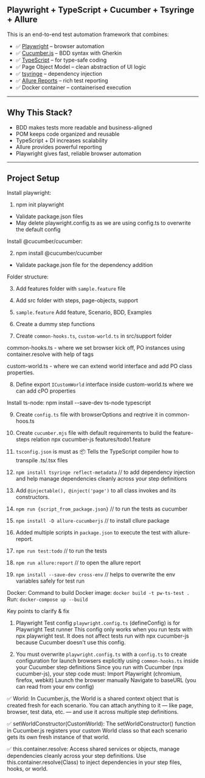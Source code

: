 ## Playwright + TypeScript + Cucumber + Tsyringe + Allure

This is an end-to-end test automation framework that combines:

- ✅ [Playwright](https://playwright.dev/) – browser automation
- ✅ [Cucumber.js](https://github.com/cucumber/cucumber-js) – BDD syntax with Gherkin
- ✅ [TypeScript](https://www.typescriptlang.org/) – for type-safe coding
- ✅ Page Object Model – clean abstraction of UI logic
- ✅ [tsyringe](https://github.com/microsoft/tsyringe) – dependency injection
- ✅ [Allure Reports](https://docs.qameta.io/allure/) – rich test reporting
- ✅ Docker container – containerised execution

---

## Why This Stack?

- BDD makes tests more readable and business-aligned
- POM keeps code organized and reusable
- TypeScript + DI increases scalability
- Allure provides powerful reporting
- Playwright gives fast, reliable browser automation

---

## Project Setup

Install playwright:
1. npm init playwright
- Validate package.json files
- May delete playwright.config.ts as we are using config.ts to overwrite the default config

Install @cucumber/cucumber:

2. npm install @cucumber/cucumber
- Validate package.json file for the dependency addition

Folder structure:

3. Add features folder with `sample.feature` file
4. Add src folder with steps, page-objects, support

5. `sample.feature` Add feature, Scenario, BDD, Examples
6. Create a dummy step functions

7. Create `common-hooks.ts`, `custom-world.ts` in src/support folder

common-hooks.ts - where we set browser kick off,  PO instances using container.resolve with help of tags

custom-world.ts - where we can extend world interface and add PO class properties.

8. Define export `ICustomWorld` interface inside custom-world.ts where we can add cPO properties

Install ts-node:
npm install --save-dev ts-node typescript

9. Create `config.ts` file with browserOptions and reqtrive it in common-hoos.ts

10. Create `cucumber.mjs` file with default requirements to build the feature-steps relation
npx cucumber-js features/todo1.feature

11. `tsconfig.json` is must as 📦 Tells the TypeScript compiler how to transpile .ts/.tsx files

12. `npm install tsyringe reflect-metadata` // to add dependency injection and help manage dependencies cleanly across your step definitions

13. Add `@injectable(), @inject('page')` to all class invokes and its constructors.

14. `npm run {script_from_package.json}` // to run the tests as cucumber

15. `npm install -D allure-cucumberjs` // to install cllure package
16. Added multiple scripts in `package.json` to execute the test with allure-report.
17. `npm run test:todo` // to run the tests
18. `npm run allure:report` // to open the allure report
19. `npm install --save-dev cross-env` // helps to overwrite the env variables safely for test run

Docker:
Command to build Docker image: `docker build -t pw-ts-test .`
Run: `docker-compose up --build`


Key points to clarify & fix
1. Playwright Test config `playwright.config.ts` (defineConfig) is for Playwright Test runner
This config only works when you run tests with npx playwright test.
It does not affect tests run with npx cucumber-js because Cucumber doesn't use this config.

2. You must overwrite `playwright.config.ts` with a `config.ts` to create configuration for launch browsers explicitly using `common-hooks.ts` inside your Cucumber step definitions
Since you run with Cucumber (npx cucumber-js), your step code must:
Import Playwright (chromium, firefox, webkit)
Launch the browser manually
Navigate to baseURL (you can read from your env config)

✅ World:
In Cucumber.js, the World is a shared context object that is created fresh for each scenario. You can attach anything to it — like page, browser, test data, etc. — and use it across multiple step definitions.

✅ setWorldConstructor(CustomWorld):
The setWorldConstructor() function in Cucumber.js registers your custom World class so that each scenario gets its own fresh instance of that world.

✅ this.container.resolve:
Access shared services or objects, manage dependencies cleanly across your step definitions.
Use this.container.resolve(Class) to inject dependencies in your step files, hooks, or world.
